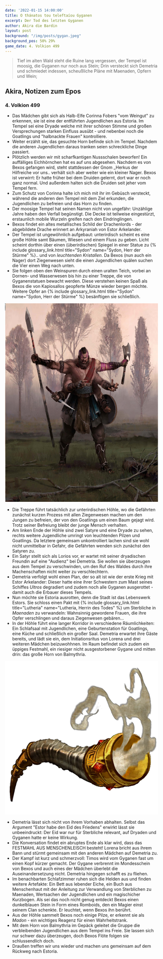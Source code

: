 ```yaml
---
date: '2022-01-15 14:00:00'
title: O thánatos tou teleftaíou Gyganen
excerpt: Der Tod des letzten Gyganen
author: Akira die Bardin
layout: post
background: "/img/posts/gygan.jpeg"
background_pos: 50% 29%
game_date: 4. Volkion 499
---
```


<div class="rhyme">
  <blockquote>
    Tief im alten Wald steht die Ruine lang vergessen,
    der Tempel ist moosig, die Gyganen nur noch aus Stein;
    Drin versteckt sich Demetria und schmiedet indessen,
    scheußliche Pläne mit Maenaden, Opfern und Wein;
  </blockquote>
</div>

## Akira, Notizen zum Epos

### 4. Volkion 499
* Das Mädchen gibt sich als Halb-Elfe Corinna Fobers "vom Weingut" zu erkennen, sie ist eine der entführten Jugendlichen aus Estoria. Im Tempel sei eine Dryade welche mit ihrer schönen Stimme und großen Versprechungen starken Einfluss ausübt - und nebenbei noch die Goatlings und "halbnackte Frauen" kontrolliere.
* Weiter erzählt sie, das gesuchte Horn befinde sich im Tempel. Nachdem die anderen Jugendlichen daraus tranken seien schreckliche Dinge passiert.
* Plötzlich werden wir mit scharfkantigen Nussschalen beworfen! Ein auffälliges Eichhörnchen hat es auf uns abgesehen. Nachdem es von Bexos gefangen wird, steht stattdessen der Gnom _Herkus der Hilfreiche vor uns.. verhält sich aber weiter wie ein kleiner Nager. Bexos ist verwirrt: Er hatte früher bei dem Druiden gelernt, dort war er noch ganz normal. Und außerdem halten sich die Druiden seit jeher vom Tempel fern.
* Zum Schutz von Corinna halte ich mich mit ihr im Gebüsch versteckt, während die anderen den Tempel mit dem Ziel erkunden, die Jugendlichen zu befreien und das Horn zu finden.
* Der moosige Tempel hat seinen Namen nicht von ungefähr: Unzählige Jahre haben den Verfall begünstigt. Die Decke ist teilweise eingestürzt, erstaunlich mobile Wurzeln greifen nach den Eindringlingen.
* Bexos findet ein altes metallisches Schild der Drachenlords - der abgebildete Drache erinnert an Arkyraniah von Estor Arkelander.
* Der Tempel ist ungewöhnlich aufgebaut: unterirdisch scheint es eine große Höhle samt Bäumen, Wiesen und einem Fluss zu geben. Licht scheint dorthin über einen (überirdischen) Spiegel in einer Statue zu {% include glossary_link.html title="Sydon" name="Sydon, Herr der Stürme" %}.. und von _leuchtenden Kristallen_. Da Bexos (nun auch ein Nager) dort Ziegenwesen sieht die einen Jugendlichen quälen suchen die Vier einen Weg nach unten.
* Sie folgen oben den Weinspuren durch einen uralten Teich, vorbei an Dornen- und Wasserwesen bis hin zu einer Treppe, die von Gyganenstatuen bewacht werden. Diese verstehen keinen Spaß als Bexos die von Kapiosallos geopferte Münze wieder bergen möchte. Weitere Opfer an {% include glossary_link.html title="Sydon" name="Sydon, Herr der Stürme" %} besänftigen sie schließlich.

![Gygane](/img/posts/gygan.jpeg)

* Die Treppe führt tatsächlich zur unterirdischen Höhle, wo die Gefährten zunächst kurzen Prozess mit allen Ziegenwesen machen um den Jungen zu befreien, der von den Goatlings um einen Baum gejagt wird. Trotz seiner Befreiung bleibt der junge Mensch verhalten.
* Am linken Ende der Höhle sind zwei Satyre und eine Dryade zu sehen, rechts weitere Jugendliche umringt von leuchtenden Pilzen und Goatlings. Da letztere gemeinsam unkontrolliert lachen sind sie wohl nicht unmittelbar in Gefahr, die Gefährten wenden sich zunächst den Satyren zu.
* Ein Satyr stellt sich als Lorios vor, er wartet mit seiner dryadischen Freundin auf eine "Audienz" bei Demetria. Sie wollen sie überzeugen aus dem Tempel zu verschwinden, um den Ruf des Waldes durch ihre Machenschaften nicht weiter zu verschlechtern.
* Demetria verfolgt wohl einen Plan, der so alt ist wie der erste Krieg mit Estor Arkelander: Dieser hatte eine ihrer Schwestern zum Mast seines Schiffes _Ultros_ degradiert und zudem noch alle Gyganen ausgerottet - damit auch die Erbauer dieses Tempels. 
* Nun möchte sie Estoria ausrotten, denn die Stadt ist das Lebenswerk Estors. Sie schloss einen Pakt mit {% include glossary_link.html title="Lutheria" name="Lutheria, Herrin des Todes" %} um Sterbliche in _Maenaden_ zu verwandeln: Wahnsinnig gewordene Frauen, die ihre Opfer verschlingen und daraus Ziegenwesen gebären...
* In der Höhle führt eine langer Korridor in verschiedene Räumlichkeiten: Ein Schlafsaal mit Jugendlichen, eine Geburtenstation für Goatlings, eine Küche und schließlich ein großer Saal. Demetria erwartet ihre Gäste bereits, und lädt sie ein, dem Initiationsritus von Lorena und drei weiteren Mädchen beizuwohhnen. Im Raum befindet sich zudem ein üppiges Festmahl, ein riesiger nicht ausgestorbener Gygane und mitten drin: das große Horn von Balmythria.

![Horn von Balmythria](/img/posts/horn.png)

* Demetria lässt sich nicht von ihrem Vorhaben abhalten. Selbst das Argument "Estor habe den Eid des Friedens" erwirkt lässt sie unbeeindruckt: Der Eid war nur für Sterbliche relevant, auf Dryaden und Gyganen hatte er keine Wirkung.
* Die Konversation findet ein abruptes Ende als klar wird, dass das FESTMAHL AUS MENSCHENLEISCH besteht! Lorena bricht aus ihrem Bann und stürmt gemeinsam mit den anderen Mädchen auf Demetria zu.
* Der Kampf ist kurz und schmerzvoll: Timos wird vom Gyganen fast um einen Kopf kürzer gemacht. Der Gygane verbrennt im Mondesschein von Bexos und auch eines der Mädchen überlebt die Auseinandersetzung nicht. Demetria hingegen schafft es zu fliehen.
* Im benachbarten Schlafzimmer ruhen sich die Helden aus und finden weitere Artefakte: Ein Bett aus lebender Eiche, ein Buch aus Menschenhaut mit der Anleitung zur Verwandlung von Sterblichen zu Maenaden, Wertsachen der Jugendlichen und ein magischicher Kurzbogen. Als sei das noch nicht genug entdeckt Bexos einen dunkelblauen Stein in Form eines Romboids, den ein Magier einst seinem Clan schenkte. Er leuchtet, wenn Bexos ihn berührt.
* Aus der Höhle sammelt Bexos noch einige Pilze, er erkennt sie als _Madon_ - ein wichtiges Reagenz für einen Wahrheitstrank.
* Mit dem Horn von Balmythria im Gepäck geleitet die Gruppe die verbleibenden Jugendlichen aus dem Tempel ins Freie. Sie lassen sich nur schwer dazu überzeugen, doch Bexos Flöte folgen sie schlussendlich doch.
* Draußen treffen wir uns wieder und machen uns gemeinsam auf dem Rückweg nach Estoria. 
